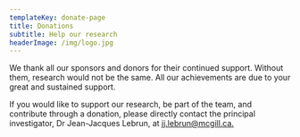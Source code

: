 ```yaml
---
templateKey: donate-page
title: Donations
subtitle: Help our research
headerImage: /img/logo.jpg
---
```

We thank all our sponsors and donors for their continued support. Without them, research would not be the same. All our achievements are due to your great and sustained support.

If you would like to support our research, be part of the team, and contribute through a donation, please directly contact the principal investigator, Dr Jean-Jacques Lebrun, at [jj.lebrun@mcgill.ca.](JJ.Lebrun@mcgill.ca)
